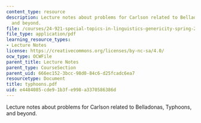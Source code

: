 ```yaml
---
content_type: resource
description: Lecture notes about problems for Carlson related to Belladonas, Typhoons,
  and beyond.
file: /courses/24-921-special-topics-in-linguistics-genericity-spring-2007/e4484085cde91b3fe998a3370586386d_typhoons.pdf
file_type: application/pdf
learning_resource_types:
- Lecture Notes
license: https://creativecommons.org/licenses/by-nc-sa/4.0/
ocw_type: OCWFile
parent_title: Lecture Notes
parent_type: CourseSection
parent_uid: 666ec152-3bcc-98d0-84c6-d25fcadc6ea7
resourcetype: Document
title: typhoons.pdf
uid: e4484085-cde9-1b3f-e998-a3370586386d
---
```

Lecture notes about problems for Carlson related to Belladonas, Typhoons, and beyond.